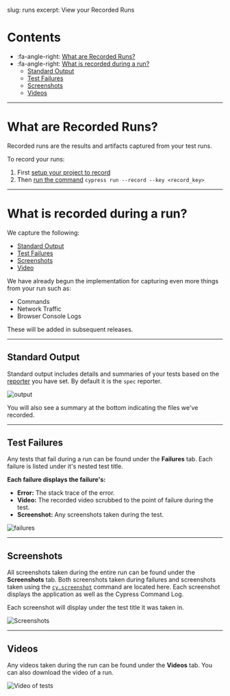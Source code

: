 slug: runs
excerpt: View your Recorded Runs

# Contents

- :fa-angle-right: [What are Recorded Runs?](#section-what-are-recorded-runs)
- :fa-angle-right: [What is recorded during a run?](#section-what-is-recorded-during-a-run-)
  - [Standard Output](#section-standard-output)
  - [Test Failures](#section-test-failures)
  - [Screenshots](#section-screenshots)
  - [Videos](#section-videos)

***

# What are Recorded Runs?

Recorded runs are the results and artifacts captured from your test runs.

To record your runs:

1. First [setup your project to record](https://on.cypress.io/recording-project-runs)
2. Then [run the command](https://on.cypress.io/how-do-i-record-runs) `cypress run --record --key <record_key>`

***

# What is recorded during a run?

We capture the following:

- [Standard Output](#section-standard-output)
- [Test Failures](#section-test-failures)
- [Screenshots](#section-screenshots)
- [Video](#section-video)

We have already begun the implementation for capturing even more things from your run such as:

- Commands
- Network Traffic
- Browser Console Logs

These will be added in subsequent releases.

***

## Standard Output

Standard output includes details and summaries of your tests based on the [reporter](https://on.cypress.io/guides/reporters) you have set. By default it is the `spec` reporter.

![output](https://cloud.githubusercontent.com/assets/1271364/22707798/f5e5608e-ed41-11e6-8832-d66e5a68094b.png)

You will also see a summary at the bottom indicating the files we've recorded.

***

## Test Failures

Any tests that fail during a run can be found under the **Failures** tab. Each failure is listed under it's nested test title.

**Each failure displays the failure's:**

- **Error:** The stack trace of the error.
- **Video:** The recorded video scrubbed to the point of failure during the test.
- **Screenshot:** Any screenshots taken during the test.

![failures](https://cloud.githubusercontent.com/assets/1271364/22707770/dce3664e-ed41-11e6-84de-03acdc499daa.png)

***

## Screenshots

All screenshots taken during the entire run can be found under the **Screenshots** tab. Both screenshots taken during failures and screenshots taken using the [`cy.screenshot`](https://on.cypress.io/api/screenshot) command are located here. Each screenshot displays the application as well as the Cypress Command Log.

Each screenshot will display under the test title it was taken in.

![Screenshots](https://cloud.githubusercontent.com/assets/1271364/22707241/28bf50de-ed40-11e6-93a1-4e09c2767605.png)

***

## Videos

Any videos taken during the run can be found under the **Videos** tab. You can also download the video of a run.

![Video of tests](https://cloud.githubusercontent.com/assets/1271364/22706030/c3a442f8-ed3b-11e6-812e-a12980057e39.png)
